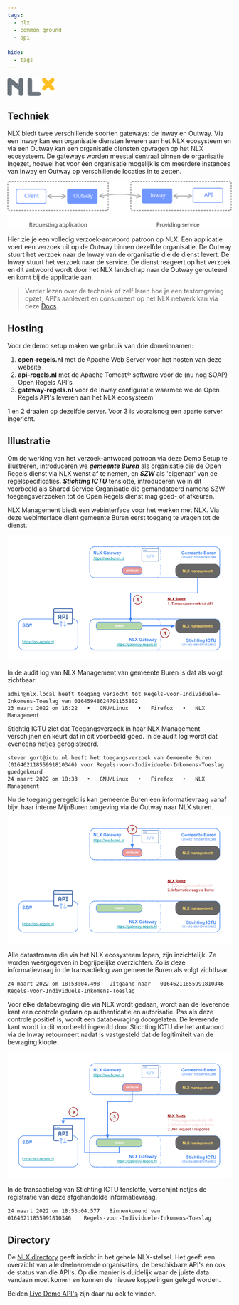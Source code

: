 ```yaml
---
tags:
  - nlx
  - common ground
  - api

hide:
  - tags
---
```

<!--
Hide the headline with some inline CSS
-->
<style>
  .md-typeset h1 {
    opacity: 0; height: 0; margin: 0
  }
</style>

![NLx](../assets/images/nlx.png)

## Techniek

NLX biedt twee verschillende soorten gateways: de Inway en Outway. Via een Inway kan een organisatie diensten leveren aan het NLX ecosysteem en via een Outway kan een organisatie diensten opvragen op het NLX ecosysteem. De gateways worden meestal centraal binnen de organisatie ingezet, hoewel het voor één organisatie mogelijk is om meerdere instances van Inway en Outway op verschillende locaties in te zetten.

![inway-outway](../assets/images/inwayoutway.svg)

Hier zie je een volledig verzoek-antwoord patroon op NLX. Een applicatie voert een verzoek uit op de Outway binnen dezelfde organisatie. De Outway stuurt het verzoek naar de Inway van de organisatie die de dienst levert. De Inway stuurt het verzoek naar de service. De dienst reageert op het verzoek en dit antwoord wordt door het NLX landschap naar de Outway gerouteerd en komt bij de applicatie aan.

> Verder lezen over de techniek of zelf leren hoe je een testomgeving opzet, API's aanlevert en consumeert op het NLX netwerk kan via deze [Docs](https://docs.nlx.io/try-nlx/docker/introduction).

## Hosting

Voor de demo setup maken we gebruik van drie domeinnamen:

1. **open-regels.nl** met de Apache Web Server voor het hosten van deze website
2. **api-regels.nl** met de Apache Tomcat® software voor de (nu nog SOAP) Open Regels API's
3. **gateway-regels.nl** voor de Inway configuratie waarmee we de Open Regels API's leveren aan het NLX ecosysteem

1 en 2 draaien op dezelfde server. Voor 3 is vooralsnog een aparte server ingericht.

## Illustratie

Om de werking van het verzoek-antwoord patroon via deze Demo Setup te illustreren, introduceren we _**gemeente Buren**_ als organisatie die de Open Regels dienst via NLX wenst af te nemen, en _**SZW**_ als 'eigenaar' van de regelspecificaties. _**Stichting ICTU**_ tenslotte, introduceren we in dit voorbeeld als Shared Service Organisatie die gemandateerd namens SZW toegangsverzoeken tot de Open Regels dienst mag goed- of afkeuren.

NLX Management biedt een webinterface voor het werken met NLX. Via deze webinterface dient gemeente Buren eerst toegang te vragen tot de dienst.

![NLX-toegansverzoek](../assets/images/NLXstap1.png)

In de audit log van NLX Management van gemeente Buren is dat als volgt zichtbaar:
```
admin@nlx.local heeft toegang verzocht tot Regels-voor-Individuele-Inkomens-Toeslag van 01645948624791155802
23 maart 2022 om 16:22   •   GNU/Linux   •   Firefox   •   NLX Management
```
Stichtig ICTU ziet dat Toegangsverzoek in haar NLX Management verschijnen en keurt dat in dit voorbeeld goed. In de audit log wordt dat eveneens netjes geregistreerd.
```
steven.gort@ictu.nl heeft het toegangsverzoek van Gemeente Buren (01646211855991810346) voor Regels-voor-Individuele-Inkomens-Toeslag goedgekeurd
24 maart 2022 om 18:33   •   GNU/Linux   •   Firefox   •   NLX Management
```
Nu de toegang geregeld is kan gemeente Buren een informatievraag vanaf bijv. haar interne MijnBuren omgeving via de Outway naar NLX sturen.

![NLX-informatievraag](../assets/images/NLXstap2.png)

Alle datastromen die via het NLX ecosysteem lopen, zijn inzichtelijk. Ze worden weergegeven in begrijpelijke overzichten. Zo is deze informatievraag in de transactielog van gemeente Buren als volgt zichtbaar.
```
24 maart 2022 om 18:53:04.498	Uitgaand naar	01646211855991810346	Regels-voor-Individuele-Inkomens-Toeslag
```
Voor elke databevraging die via NLX wordt gedaan, wordt aan de leverende kant een controle gedaan op authenticatie en autorisatie. Pas als deze controle positief is, wordt een databevraging doorgelaten. De leverende kant wordt in dit voorbeeld ingevuld door Stichting ICTU die het antwoord via de Inway retourneert nadat is vastgesteld dat de legitimiteit van de bevraging klopte.

![NLX-request/respons](../assets/images/NLXstap3.png)

In de transactielog van Stichting ICTU tenslotte, verschijnt netjes de registratie van deze afgehandelde informatievraag.
```
24 maart 2022 om 18:53:04.577	Binnenkomend van	01646211855991810346	Regels-voor-Individuele-Inkomens-Toeslag
```

## Directory

De [NLX directory](https://directory.nlx.io/) geeft inzicht in het gehele NLX-stelsel. Het geeft een overzicht van alle deelnemende organisaties, de beschikbare API's en ook de status van die API's. Op die manier is duidelijk waar de juiste data vandaan moet komen en kunnen de nieuwe koppelingen gelegd worden.

Beiden [Live Demo API's](../methoden/ALEF.nl.md#live-demo-api) zijn daar nu ook te vinden.